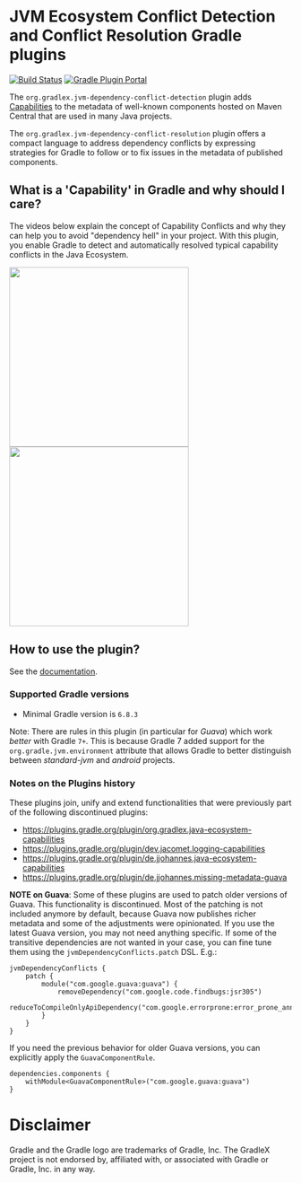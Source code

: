 # JVM Ecosystem Conflict Detection and Conflict Resolution Gradle plugins

[![Build Status](https://img.shields.io/endpoint.svg?url=https%3A%2F%2Factions-badge.atrox.dev%2Fgradlex-org%2Fjvm-dependency-conflict-resolution%2Fbadge%3Fref%3Dmain&style=flat)](https://actions-badge.atrox.dev/gradlex-org/jvm-dependency-conflict-resolution/goto?ref=main)
[![Gradle Plugin Portal](https://img.shields.io/maven-metadata/v?label=Plugin%20Portal&metadataUrl=https%3A%2F%2Fplugins.gradle.org%2Fm2%2Forg%2Fgradlex%2Fjvm-dependency-conflict-resolution%2Forg.gradlex.jvm-dependency-conflict-resolution.gradle.plugin%2Fmaven-metadata.xml)](https://plugins.gradle.org/plugin/jvm-dependency-conflict-resolution)

The `org.gradlex.jvm-dependency-conflict-detection` plugin adds [Capabilities](https://docs.gradle.org/current/userguide/component_capabilities.html#capabilities_as_first_level_concept) 
to the metadata of well-known components hosted on Maven Central that are used in many Java projects.

The `org.gradlex.jvm-dependency-conflict-resolution` plugin offers a compact language to address dependency conflicts by expressing strategies for Gradle to follow or to fix issues in the metadata of published components.

## What is a 'Capability' in Gradle and why should I care?

The videos below explain the concept of Capability Conflicts and why they can help you to avoid "dependency hell" in your project.
With this plugin, you enable Gradle to detect and automatically resolved typical capability conflicts in the Java Ecosystem.

[<img src="https://onepiecesoftware.github.io/img/videos/29.png" width="320">](https://www.youtube.com/watch?v=KocTqF0hO_8&list=PLWQK2ZdV4Yl2k2OmC_gsjDpdIBTN0qqkE)
[<img src="https://onepiecesoftware.github.io/img/videos/11.png" width="320">](https://www.youtube.com/watch?v=5g20kbbqBFk&list=PLWQK2ZdV4Yl2k2OmC_gsjDpdIBTN0qqkE)

## How to use the plugin?

See the [documentation](https://gradlex.org/jvm-dependency-conflict-resolution/).

### Supported Gradle versions

- Minimal Gradle version is `6.8.3`

Note: There are rules in this plugin (in particular for _Guava_) which work _better_ with Gradle `7+`.
This is because Gradle 7 added support for the `org.gradle.jvm.environment` attribute that allows Gradle to better distinguish between _standard-jvm_ and _android_ projects.

### Notes on the Plugins history

These plugins join, unify and extend functionalities that were previously part of the following discontinued plugins:

- https://plugins.gradle.org/plugin/org.gradlex.java-ecosystem-capabilities
- https://plugins.gradle.org/plugin/dev.jacomet.logging-capabilities
- https://plugins.gradle.org/plugin/de.jjohannes.java-ecosystem-capabilities
- https://plugins.gradle.org/plugin/de.jjohannes.missing-metadata-guava

**NOTE on Guava**:
Some of these plugins are used to patch older versions of Guava.
This functionality is discontinued.
Most of the patching is not included anymore by default, because Guava now publishes richer metadata and some of the adjustments were opinionated.
If you use the latest Guava version, you may not need anything specific.
If some of the transitive dependencies are not wanted in your case, you can fine tune them using the `jvmDependencyConflicts.patch` DSL. E.g.:

```
jvmDependencyConflicts {
    patch {
        module("com.google.guava:guava") {
            removeDependency("com.google.code.findbugs:jsr305")
            reduceToCompileOnlyApiDependency("com.google.errorprone:error_prone_annotations")
        }
    }
}
```

If you need the previous behavior for older Guava versions, you can explicitly apply the `GuavaComponentRule`.

```
dependencies.components {
    withModule<GuavaComponentRule>("com.google.guava:guava")
}
```

# Disclaimer

Gradle and the Gradle logo are trademarks of Gradle, Inc.
The GradleX project is not endorsed by, affiliated with, or associated with Gradle or Gradle, Inc. in any way.
